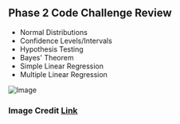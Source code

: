 ## Phase 2 Code Challenge Review 

- Normal Distributions 
- Confidence Levels/Intervals 
- Hypothesis Testing 
- Bayes' Theorem
- Simple Linear Regression 
- Multiple Linear Regression 


![Image](https://miro.medium.com/max/683/1*h6PuI6-PdPE8d4dTnhcg3w.png)
### Image Credit [Link](https://towardsdatascience.com/super-simple-machine-learning-by-me-simple-linear-regression-part-1-concept-and-r-4b5b39bbdb5d) 